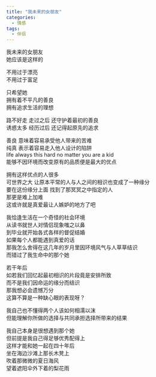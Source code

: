 ```yaml
---
title: "我未来的女朋友"
categories:
  - 情感
tags:
  - 伴侣
---
```


我未来的女朋友  
她应该是这样的  

不用过于漂亮  
不用过于富足  

只希望她  
拥有着不平凡的善良  
拥有追求生活的理想  

路不好走 走过之后 还守护着最初的善良  
诱惑太多 经历过后 还记得起原先的追求  

善良 意味着容易承受他人带来的苦难  
纯真 表示着容易走入他人设计的陷阱  
life always this hard no matter you are a kid  
能够不因环境而改变原有的品质便是最大的优点  

拥有这样优点的人很多  
可世界之大 让原本平常的人与人之间的相识也变成了一种缘分  
要在这份缘分上面 找到了那冥冥之中指定的人  
那更是难上加难  
这或许就是真爱最让人嫉妒的地方了吧  

我恰逢生活在一个奇怪的社会环境  
从读书就世人对情侣现象嗤之以鼻  
到毕业就开始各式各样的督促结婚  
如果每个人都能遇到真爱的话  
那我怎么舍得在这几年的岁月里因环境风气与人草草结识  
而错过了我生命中的那个她  

若干年后  
如若我们回忆起最初相识的片段竟是安排所致  
而不是我们因命运的缘分而结识  
那我想必会遗憾万分  
这算不算是一种缺心眼的表现呀？  

我自己也不懂得两个人该如何相濡以沫  
但能理解你所做的选择与共同承担选择所带来的结果  

我自己本身是很想遇到那个她  
但前提是我自己得足够优秀配得上  
这样才能和她一起在四十年后  
坐在海边沙滩上那长木凳上  
吹着那微微的夏日海风  
望着遮阳伞外下着的梨花雨  